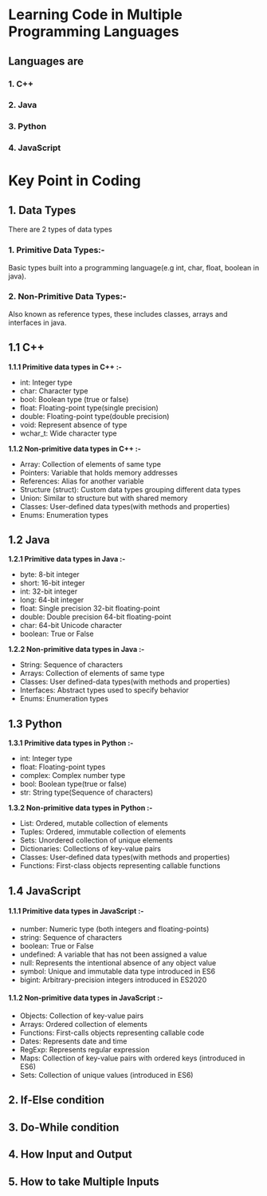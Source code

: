 # Learning Code in Multiple Programming Languages

## Languages are

### 1. C++

### 2. Java

### 3. Python

### 4. JavaScript

# Key Point in Coding

## 1. Data Types

There are 2 types of data types

### 1. Primitive Data Types:-

Basic types built into a programming language(e.g int, char, float, boolean in java).

### 2. Non-Primitive Data Types:-

Also known as reference types, these includes classes, arrays and interfaces in java.

## 1.1 C++

**1.1.1 Primitive data types in C++ :-**
- int: Integer type
- char: Character type
- bool: Boolean type (true or false)
- float: Floating-point type(single precision)
- double: Floating-point type(double precision)
- void: Represent absence of type
- wchar_t: Wide character type

**1.1.2 Non-primitive data types in C++ :-**
- Array: Collection of elements of same type
- Pointers: Variable that holds memory addresses
- References: Alias for another variable
- Structure (struct): Custom data types grouping different data types
- Union: Similar to structure but with shared memory
- Classes: User-defined data types(with methods and properties)
- Enums: Enumeration types

## 1.2 Java
**1.2.1 Primitive data types in Java :-**
- byte: 8-bit integer
- short: 16-bit integer
- int: 32-bit integer
- long: 64-bit integer
- float: Single precision 32-bit floating-point
- double: Double precision 64-bit floating-point
- char: 64-bit Unicode character
- boolean: True or False

**1.2.2 Non-primitive data types in Java :-**
- String: Sequence of characters
- Arrays: Collection of elements of same type
- Classes: User defined-data types(with methods and properties)
- Interfaces: Abstract types used to specify behavior
- Enums: Enumeration types

## 1.3 Python
**1.3.1 Primitive data types in Python :-**
- int: Integer type
- float: Floating-point types
- complex: Complex number type
- bool: Boolean type(true or false)
- str: String type(Sequence of characters)

**1.3.2 Non-primitive data types in Python :-**
- List: Ordered, mutable collection of elements
- Tuples: Ordered, immutable collection of elements
- Sets: Unordered collection of unique elements
- Dictionaries: Collections of key-value pairs
- Classes: User-defined data types(with methods and properties)
- Functions: First-class objects representing callable functions

## 1.4 JavaScript

#### 1.1.1 Primitive data types in JavaScript :-
- number: Numeric type (both integers and floating-points)
- string: Sequence of characters
- boolean: True or False
- undefined: A variable that has not been assigned a value
- null: Represents the intentional absence of any object value
- symbol: Unique and immutable data type introduced in ES6
- bigint: Arbitrary-precision integers introduced in ES2020 

#### 1.1.2 Non-primitive data types in JavaScript :-
- Objects: Collection of key-value pairs
- Arrays: Ordered collection of elements
- Functions: First-calls objects representing callable code
- Dates: Represents date and time
- RegExp: Represents regular expression
- Maps: Collection of key-value pairs with ordered keys (introduced in ES6)
- Sets: Collection of unique values (introduced in ES6)
## 2. If-Else condition

## 3. Do-While condition

## 4. How Input and Output

## 5. How to take Multiple Inputs
